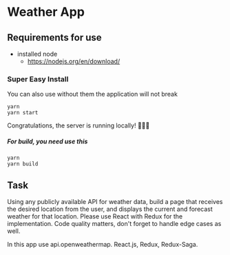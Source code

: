 # Weather App
## Requirements for use

+ installed node
    + https://nodejs.org/en/download/

### Super Easy Install

You can also use without them the application will not break
```
yarn 
yarn start
```

Congratulations, the server is running locally! 🎉🎉🎉

##### For build, you need use this
```
yarn 
yarn build
```
## Task
Using any publicly available API for weather data, build a page that receives the desired location from the user, and displays the current and forecast weather for that location.
Please use React with Redux for the implementation.
Code quality matters, don't forget to handle edge cases as well.

In this app use api.openweathermap. React.js, Redux, Redux-Saga.

